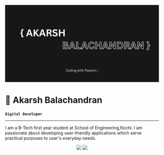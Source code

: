 <img src="AKARSH.png" alt="profile banner">

# 🦥 Akarsh Balachandran
**`Digital Developer`**
<hr>

I am a B-Tech first year student at School of Engineering,Kochi.
I am passionate about developing user-friendly applications which serve practical purposes to user's everyday needs.

<p align="center">
<img src="https://komarev.com/ghpvc/?username=akrsh47&color=808F00&style=for-the-badge&label=👀+Watchers&abbreviated=true">

  <img src="https://img.shields.io/github/followers/akrsh47?&style=for-the-badge&label=Crew&logo=github">

</p>

